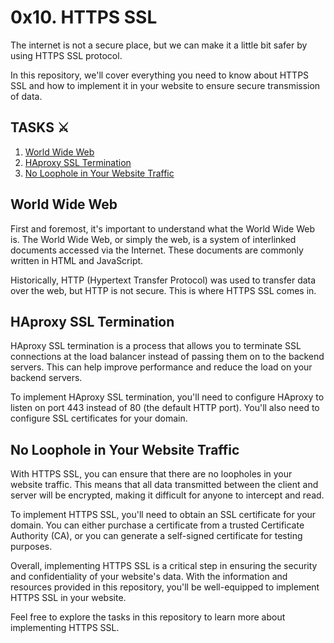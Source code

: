 # 0x10. HTTPS SSL

The internet is not a secure place, but we can make it a little bit safer by using HTTPS SSL protocol. 

In this repository, we'll cover everything you need to know about HTTPS SSL and how to implement it in your website to ensure secure transmission of data. 

## TASKS ⚔️

1. [World Wide Web](./0-world_wide_web)
2. [HAproxy SSL Termination](./1-haproxy_ssl_termination)
3. [No Loophole in Your Website Traffic](./100-redirect_http_to_https)

## World Wide Web

First and foremost, it's important to understand what the World Wide Web is. The World Wide Web, or simply the web, is a system of interlinked documents accessed via the Internet. These documents are commonly written in HTML and JavaScript. 

Historically, HTTP (Hypertext Transfer Protocol) was used to transfer data over the web, but HTTP is not secure. This is where HTTPS SSL comes in. 

## HAproxy SSL Termination

HAproxy SSL termination is a process that allows you to terminate SSL connections at the load balancer instead of passing them on to the backend servers. This can help improve performance and reduce the load on your backend servers. 

To implement HAproxy SSL termination, you'll need to configure HAproxy to listen on port 443 instead of 80 (the default HTTP port). You'll also need to configure SSL certificates for your domain. 

## No Loophole in Your Website Traffic

With HTTPS SSL, you can ensure that there are no loopholes in your website traffic. This means that all data transmitted between the client and server will be encrypted, making it difficult for anyone to intercept and read. 

To implement HTTPS SSL, you'll need to obtain an SSL certificate for your domain. You can either purchase a certificate from a trusted Certificate Authority (CA), or you can generate a self-signed certificate for testing purposes. 

Overall, implementing HTTPS SSL is a critical step in ensuring the security and confidentiality of your website's data. With the information and resources provided in this repository, you'll be well-equipped to implement HTTPS SSL in your website. 

Feel free to explore the tasks in this repository to learn more about implementing HTTPS SSL.
